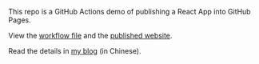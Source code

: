 This repo is a GitHub Actions demo of publishing a React App into GitHub Pages.

View the [workflow file](https://github.com/ruanyf/github-actions-demo/blob/master/.github/workflows/ci.yml) and the [published website](https://ruanyf.github.io/github-actions-demo).

Read the details in [my blog](http://www.ruanyifeng.com/blog/2019/09/getting-started-with-github-actions.html) (in Chinese).

